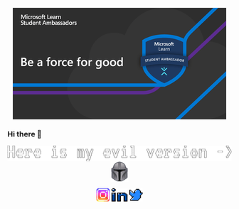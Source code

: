 <p align="center"><img align="center" src="images/giphy-preview.gif"/></p>

### Hi there 👋
<p align="center">
<img align="center" src="images/fnts.svg">
<a href="https://github.com/cloneumc" target="blank"><img align="center" src="images/Emoji-Blitz-Star-Wars-the-Mandalorian-single.png"height="46.55" width="40" /></a>
</p>

<p align="center">
<a href="https://www.instagram.com/umc25/" target="blank"><img align="center" src="images/instagram.svg"height="30" width="30" /></a>
<a href="https://www.linkedin.com/in/ufuk-mert-%C3%A7elik-7586a9167/" target="blank"><img align="center" src="images/linkedin.svg"height="30" width="35.28" /></a>
<a href="https://twitter.com/umc25" target="blank"> <img align="center" src="images/twitter.svg" height="30" width="30"/></a>
</p>
